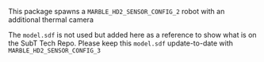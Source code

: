 This package spawns a `MARBLE_HD2_SENSOR_CONFIG_2` robot with an additional
thermal camera

The `model.sdf` is not used but added here as a reference to show what is on
the SubT Tech Repo. Please keep this `model.sdf` update-to-date with
`MARBLE_HD2_SENSOR_CONFIG_3`
